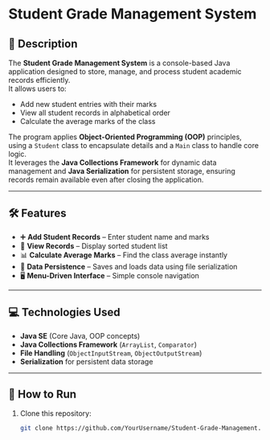 # Student Grade Management System

## 📌 Description
The **Student Grade Management System** is a console-based Java application designed to store, manage, and process student academic records efficiently.  
It allows users to:
- Add new student entries with their marks  
- View all student records in alphabetical order  
- Calculate the average marks of the class  

The program applies **Object-Oriented Programming (OOP)** principles, using a `Student` class to encapsulate details and a `Main` class to handle core logic.  
It leverages the **Java Collections Framework** for dynamic data management and **Java Serialization** for persistent storage, ensuring records remain available even after closing the application.

---

## 🛠 Features
- ➕ **Add Student Records** – Enter student name and marks  
- 📄 **View Records** – Display sorted student list  
- 📊 **Calculate Average Marks** – Find the class average instantly  
- 💾 **Data Persistence** – Saves and loads data using file serialization  
- 🖥 **Menu-Driven Interface** – Simple console navigation  

---

## 💻 Technologies Used
- **Java SE** (Core Java, OOP concepts)
- **Java Collections Framework** (`ArrayList`, `Comparator`)
- **File Handling** (`ObjectInputStream`, `ObjectOutputStream`)
- **Serialization** for persistent data storage

---

## 🚀 How to Run
1. Clone this repository:
   ```bash
   git clone https://github.com/YourUsername/Student-Grade-Management.git
